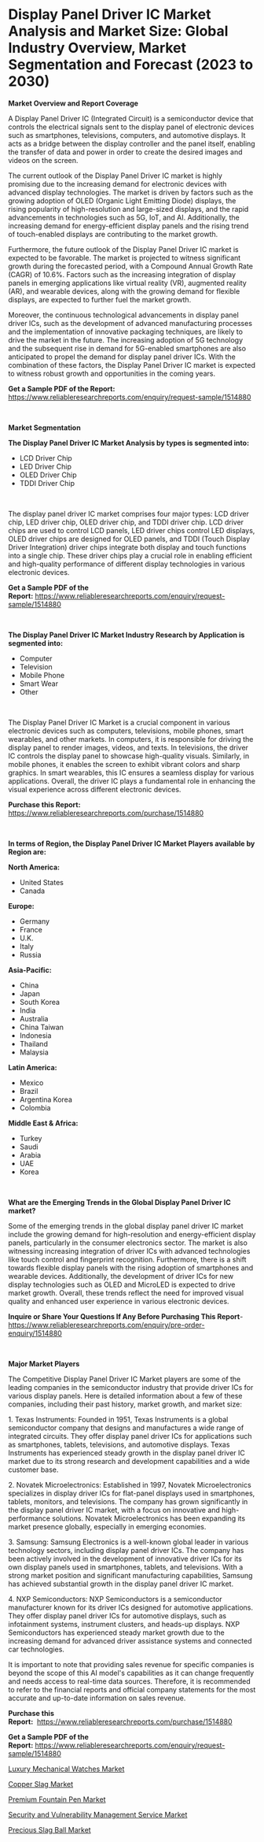 <p><h1>Display Panel Driver IC Market Analysis and Market Size: Global Industry Overview, Market Segmentation and Forecast (2023 to 2030)</h1></p><p><strong>Market Overview and Report Coverage</strong></p>
<p><p>A Display Panel Driver IC (Integrated Circuit) is a semiconductor device that controls the electrical signals sent to the display panel of electronic devices such as smartphones, televisions, computers, and automotive displays. It acts as a bridge between the display controller and the panel itself, enabling the transfer of data and power in order to create the desired images and videos on the screen.</p><p>The current outlook of the Display Panel Driver IC market is highly promising due to the increasing demand for electronic devices with advanced display technologies. The market is driven by factors such as the growing adoption of OLED (Organic Light Emitting Diode) displays, the rising popularity of high-resolution and large-sized displays, and the rapid advancements in technologies such as 5G, IoT, and AI. Additionally, the increasing demand for energy-efficient display panels and the rising trend of touch-enabled displays are contributing to the market growth.</p><p>Furthermore, the future outlook of the Display Panel Driver IC market is expected to be favorable. The market is projected to witness significant growth during the forecasted period, with a Compound Annual Growth Rate (CAGR) of 10.6%. Factors such as the increasing integration of display panels in emerging applications like virtual reality (VR), augmented reality (AR), and wearable devices, along with the growing demand for flexible displays, are expected to further fuel the market growth.</p><p>Moreover, the continuous technological advancements in display panel driver ICs, such as the development of advanced manufacturing processes and the implementation of innovative packaging techniques, are likely to drive the market in the future. The increasing adoption of 5G technology and the subsequent rise in demand for 5G-enabled smartphones are also anticipated to propel the demand for display panel driver ICs. With the combination of these factors, the Display Panel Driver IC market is expected to witness robust growth and opportunities in the coming years.</p></p>
<p><strong>Get a Sample PDF of the Report:</strong> <a href="https://www.reliableresearchreports.com/enquiry/request-sample/1514880">https://www.reliableresearchreports.com/enquiry/request-sample/1514880</a></p>
<p>&nbsp;</p>
<p><strong>Market Segmentation</strong></p>
<p><strong>The Display Panel Driver IC Market Analysis by types is segmented into:</strong></p>
<p><ul><li>LCD Driver Chip</li><li>LED Driver Chip</li><li>OLED Driver Chip</li><li>TDDI Driver Chip</li></ul></p>
<p>&nbsp;</p>
<p><p>The display panel driver IC market comprises four major types: LCD driver chip, LED driver chip, OLED driver chip, and TDDI driver chip. LCD driver chips are used to control LCD panels, LED driver chips control LED displays, OLED driver chips are designed for OLED panels, and TDDI (Touch Display Driver Integration) driver chips integrate both display and touch functions into a single chip. These driver chips play a crucial role in enabling efficient and high-quality performance of different display technologies in various electronic devices.</p></p>
<p><strong>Get a Sample PDF of the Report:</strong>&nbsp;<a href="https://www.reliableresearchreports.com/enquiry/request-sample/1514880">https://www.reliableresearchreports.com/enquiry/request-sample/1514880</a></p>
<p>&nbsp;</p>
<p><strong>The Display Panel Driver IC Market Industry Research by Application is segmented into:</strong></p>
<p><ul><li>Computer</li><li>Television</li><li>Mobile Phone</li><li>Smart Wear</li><li>Other</li></ul></p>
<p>&nbsp;</p>
<p><p>The Display Panel Driver IC Market is a crucial component in various electronic devices such as computers, televisions, mobile phones, smart wearables, and other markets. In computers, it is responsible for driving the display panel to render images, videos, and texts. In televisions, the driver IC controls the display panel to showcase high-quality visuals. Similarly, in mobile phones, it enables the screen to exhibit vibrant colors and sharp graphics. In smart wearables, this IC ensures a seamless display for various applications. Overall, the driver IC plays a fundamental role in enhancing the visual experience across different electronic devices.</p></p>
<p><strong>Purchase this Report:</strong>&nbsp; <a href="https://www.reliableresearchreports.com/purchase/1514880">https://www.reliableresearchreports.com/purchase/1514880</a></p>
<p>&nbsp;</p>
<p><strong>In terms of Region, the Display Panel Driver IC Market Players available by Region are:</strong></p>
<p>
    <p> <strong> North America: </strong>
        <ul>
            <li>United States</li>
            <li>Canada</li>
        </ul>
        </p> 
    <p> <strong> Europe: </strong>
        <ul>
            <li>Germany</li>
            <li>France</li>
            <li>U.K.</li>
            <li>Italy</li>
            <li>Russia</li>
        </ul>
        </p> 
    <p> <strong> Asia-Pacific: </strong>
        <ul>
            <li>China</li>
            <li>Japan</li>
            <li>South Korea</li>
            <li>India</li>
            <li>Australia</li>
            <li>China Taiwan</li>
            <li>Indonesia</li>
            <li>Thailand</li>
            <li>Malaysia</li>
        </ul>
        </p> 
    <p> <strong> Latin America: </strong>
        <ul>
            <li>Mexico</li>
            <li>Brazil</li>
            <li>Argentina Korea</li>
            <li>Colombia</li>
        </ul>
        </p> 
    <p> <strong> Middle East & Africa: </strong>
        <ul>
            <li>Turkey</li>
            <li>Saudi</li>
            <li>Arabia</li>
            <li>UAE</li>
            <li>Korea</li>
        </ul>
    </p>
    </p>
<p>&nbsp;</p>
<p><strong>What are the Emerging Trends in the Global Display Panel Driver IC market?</strong></p>
<p><p>Some of the emerging trends in the global display panel driver IC market include the growing demand for high-resolution and energy-efficient display panels, particularly in the consumer electronics sector. The market is also witnessing increasing integration of driver ICs with advanced technologies like touch control and fingerprint recognition. Furthermore, there is a shift towards flexible display panels with the rising adoption of smartphones and wearable devices. Additionally, the development of driver ICs for new display technologies such as OLED and MicroLED is expected to drive market growth. Overall, these trends reflect the need for improved visual quality and enhanced user experience in various electronic devices.</p></p>
<p><strong>Inquire or Share Your Questions If Any Before Purchasing This Report</strong>- <a href="https://www.reliableresearchreports.com/enquiry/pre-order-enquiry/1514880">https://www.reliableresearchreports.com/enquiry/pre-order-enquiry/1514880</a></p>
<p>&nbsp;</p>
<p><strong>Major Market Players</strong></p>
<p><p>The Competitive Display Panel Driver IC Market players are some of the leading companies in the semiconductor industry that provide driver ICs for various display panels. Here is detailed information about a few of these companies, including their past history, market growth, and market size:</p><p>1. Texas Instruments: Founded in 1951, Texas Instruments is a global semiconductor company that designs and manufactures a wide range of integrated circuits. They offer display panel driver ICs for applications such as smartphones, tablets, televisions, and automotive displays. Texas Instruments has experienced steady growth in the display panel driver IC market due to its strong research and development capabilities and a wide customer base.</p><p>2. Novatek Microelectronics: Established in 1997, Novatek Microelectronics specializes in display driver ICs for flat-panel displays used in smartphones, tablets, monitors, and televisions. The company has grown significantly in the display panel driver IC market, with a focus on innovative and high-performance solutions. Novatek Microelectronics has been expanding its market presence globally, especially in emerging economies.</p><p>3. Samsung: Samsung Electronics is a well-known global leader in various technology sectors, including display panel driver ICs. The company has been actively involved in the development of innovative driver ICs for its own display panels used in smartphones, tablets, and televisions. With a strong market position and significant manufacturing capabilities, Samsung has achieved substantial growth in the display panel driver IC market.</p><p>4. NXP Semiconductors: NXP Semiconductors is a semiconductor manufacturer known for its driver ICs designed for automotive applications. They offer display panel driver ICs for automotive displays, such as infotainment systems, instrument clusters, and heads-up displays. NXP Semiconductors has experienced steady market growth due to the increasing demand for advanced driver assistance systems and connected car technologies.</p><p>It is important to note that providing sales revenue for specific companies is beyond the scope of this AI model's capabilities as it can change frequently and needs access to real-time data sources. Therefore, it is recommended to refer to the financial reports and official company statements for the most accurate and up-to-date information on sales revenue.</p></p>
<p><strong>Purchase this Report:</strong>&nbsp;&nbsp;<a href="https://www.reliableresearchreports.com/purchase/1514880">https://www.reliableresearchreports.com/purchase/1514880</a></p>
<p></p>
<p><strong>Get a Sample PDF of the Report:</strong>&nbsp;<a href="https://www.reliableresearchreports.com/enquiry/request-sample/1514880">https://www.reliableresearchreports.com/enquiry/request-sample/1514880</a></p>
<p><p><a href="https://www.linkedin.com/pulse/luxury-mechanical-watches-market-challenges-opportunities-ibr9f/">Luxury Mechanical Watches Market</a></p><p><a href="https://medium.com/@sandramurphy56/copper-slag-market-research-report-its-history-and-forecast-2023-to-2030-82ef9d7e88db">Copper Slag Market</a></p><p><a href="https://www.linkedin.com/pulse/premium-fountain-pen-market-challenges-opportunities-growth-raaif/">Premium Fountain Pen Market</a></p><p><a href="https://github.com/Chiragrp23/Market-Research-Report-List-1/blob/main/security-and-vulnerability-management-service-market.md">Security and Vulnerability Management Service Market</a></p><p><a href="https://medium.com/@debradaniels04/precious-slag-ball-market-analysis-and-sze-forecasted-for-period-from-2023-to-2030-d38c087cf555">Precious Slag Ball Market</a></p></p>